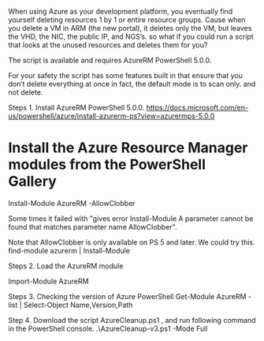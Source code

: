 When using Azure as your development platform, you eventually find yourself deleting resources 1 by 1 or entire resource groups.
Cause when you delete a VM in ARM (the new portal), it deletes only the VM, but leaves the VHD, the NIC, the public IP, and NGS’s.
so what if you could run a script that looks at the unused resources and deletes them for you?

The script is available and requires AzureRM PowerShell 5.0.0.


For your safety the script has some features built in that ensure that you don’t delete everything at once in fact, the default mode is to scan only. and not delete.



Steps 1. Install AzureRM PowerShell 5.0.0.
https://docs.microsoft.com/en-us/powershell/azure/install-azurerm-ps?view=azurermps-5.0.0
# Install the Azure Resource Manager modules from the PowerShell Gallery
Install-Module AzureRM -AllowClobber

Some times it failed with  "gives error Install-Module A parameter cannot be found that matches parameter name AllowClobber".

Note that AllowClobber is only available on PS 5  and later.
We could try this.
find-module azurerm | Install-Module

Steps 2. Load the AzureRM module

Import-Module AzureRM

Steps 3. Checking the version of Azure PowerShell
Get-Module AzureRM -list | Select-Object Name,Version,Path


Step 4. Download the script AzureCleanup.ps1 , and run following command in the PowerShell console.
.\AzureCleanup-v3.ps1 -Mode Full

